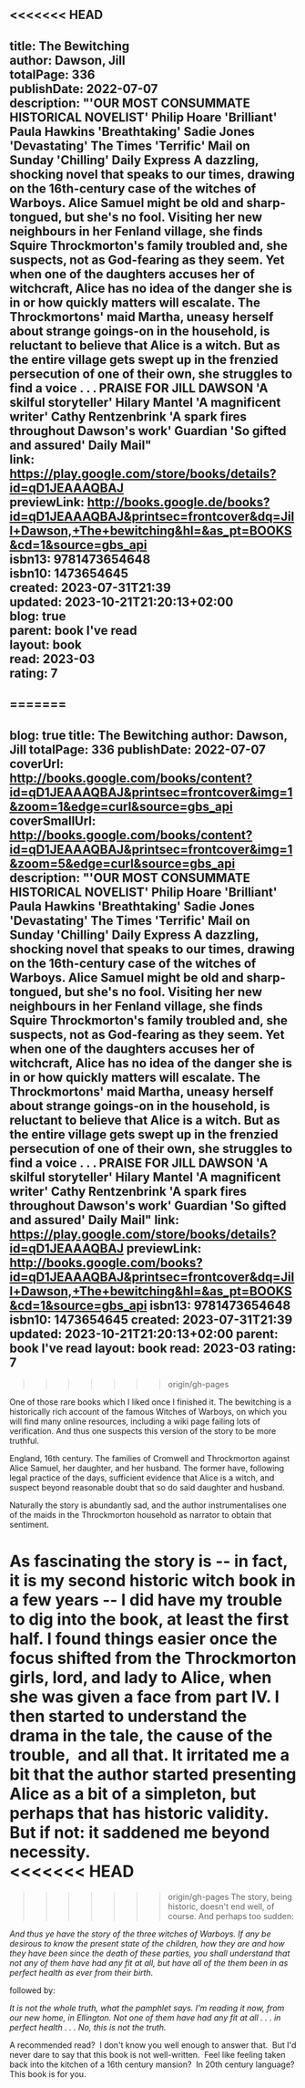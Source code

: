 <<<<<<< HEAD
---  
title: The Bewitching  
author: Dawson, Jill  
totalPage: 336  
publishDate: 2022-07-07  
description: "'OUR MOST CONSUMMATE HISTORICAL NOVELIST' Philip Hoare 'Brilliant' Paula Hawkins 'Breathtaking' Sadie Jones 'Devastating' The Times 'Terrific' Mail on Sunday 'Chilling' Daily Express A dazzling, shocking novel that speaks to our times, drawing on the 16th-century case of the witches of Warboys. Alice Samuel might be old and sharp-tongued, but she's no fool. Visiting her new neighbours in her Fenland village, she finds Squire Throckmorton's family troubled and, she suspects, not as God-fearing as they seem. Yet when one of the daughters accuses her of witchcraft, Alice has no idea of the danger she is in or how quickly matters will escalate. The Throckmortons' maid Martha, uneasy herself about strange goings-on in the household, is reluctant to believe that Alice is a witch. But as the entire village gets swept up in the frenzied persecution of one of their own, she struggles to find a voice . . . PRAISE FOR JILL DAWSON 'A skilful storyteller' Hilary Mantel 'A magnificent writer' Cathy Rentzenbrink 'A spark fires throughout Dawson's work' Guardian 'So gifted and assured' Daily Mail"  
link: https://play.google.com/store/books/details?id=qD1JEAAAQBAJ  
previewLink: http://books.google.de/books?id=qD1JEAAAQBAJ&printsec=frontcover&dq=Jill+Dawson,+The+bewitching&hl=&as_pt=BOOKS&cd=1&source=gbs_api  
isbn13: 9781473654648  
isbn10: 1473654645  
created: 2023-07-31T21:39  
updated: 2023-10-21T21:20:13+02:00  
blog: true  
parent: book I've read  
layout: book  
read: 2023-03  
rating: 7  
---  
=======
---
blog: true
title: The Bewitching
author: Dawson, Jill
totalPage: 336
publishDate: 2022-07-07
coverUrl: http://books.google.com/books/content?id=qD1JEAAAQBAJ&printsec=frontcover&img=1&zoom=1&edge=curl&source=gbs_api
coverSmallUrl: http://books.google.com/books/content?id=qD1JEAAAQBAJ&printsec=frontcover&img=1&zoom=5&edge=curl&source=gbs_api
description: "'OUR MOST CONSUMMATE HISTORICAL NOVELIST' Philip Hoare 'Brilliant' Paula Hawkins 'Breathtaking' Sadie Jones 'Devastating' The Times 'Terrific' Mail on Sunday 'Chilling' Daily Express A dazzling, shocking novel that speaks to our times, drawing on the 16th-century case of the witches of Warboys. Alice Samuel might be old and sharp-tongued, but she's no fool. Visiting her new neighbours in her Fenland village, she finds Squire Throckmorton's family troubled and, she suspects, not as God-fearing as they seem. Yet when one of the daughters accuses her of witchcraft, Alice has no idea of the danger she is in or how quickly matters will escalate. The Throckmortons' maid Martha, uneasy herself about strange goings-on in the household, is reluctant to believe that Alice is a witch. But as the entire village gets swept up in the frenzied persecution of one of their own, she struggles to find a voice . . . PRAISE FOR JILL DAWSON 'A skilful storyteller' Hilary Mantel 'A magnificent writer' Cathy Rentzenbrink 'A spark fires throughout Dawson's work' Guardian 'So gifted and assured' Daily Mail"
link: https://play.google.com/store/books/details?id=qD1JEAAAQBAJ
previewLink: http://books.google.com/books?id=qD1JEAAAQBAJ&printsec=frontcover&dq=Jill+Dawson,+The+bewitching&hl=&as_pt=BOOKS&cd=1&source=gbs_api
isbn13: 9781473654648
isbn10: 1473654645
created: 2023-07-31T21:39
updated: 2023-10-21T21:20:13+02:00
parent: book I've read
layout: book
read: 2023-03
rating: 7
---
>>>>>>> origin/gh-pages
  
One of those rare books which I liked once I finished it. The bewitching is a historically rich account of the famous Witches of Warboys, on which you will find many online resources, including a wiki page failing lots of verification. And thus one suspects this version of the story to be more truthful.  
  
England, 16th century. The families of Cromwell and Throckmorton against Alice Samuel, her daughter, and her husband. The former have, following legal practice of the days, sufficient evidence that Alice is a witch, and suspect beyond reasonable doubt that so do said daughter and husband.   
  
Naturally the story is abundantly sad, and the author instrumentalises one of the maids in the Throckmorton household as narrator to obtain that sentiment.   
  
As fascinating the story is -- in fact, it is my second historic witch book in a few years -- I did have my trouble to dig into the book, at least the first half. I found things easier once the focus shifted from the Throckmorton girls, lord, and lady to Alice, when she was given a face from part IV. I then started to understand the drama in the tale, the cause of the trouble,  and all that. It irritated me a bit that the author started presenting Alice as a bit of a simpleton, but perhaps that has historic validity. But if not: it saddened me beyond necessity.  
<<<<<<< HEAD
=======
  
>>>>>>> origin/gh-pages
The story, being historic, doesn't end well, of course. And perhaps too sudden:  
  
_And thus ye have the story of the three witches of Warboys. If any be desirous to know the present state of the children, how they are and how they have been since the death of these parties, you shall understand that not any of them have had any fit at all, but have all of the them been in as perfect health as ever from their birth._   
  
followed by:  
  
_It is not the whole truth, what the pamphlet says. I’m reading it now, from our new home, in Ellington. Not one of them have had any fit at all . . . in perfect health . . . No, this is not the truth._  
  
A recommended read?  I don't know you well enough to answer that.  But I'd never dare to say that this book is not well-written.  Feel like feeling taken back into the kitchen of a 16th century mansion?  In 20th century language? This book is for you.